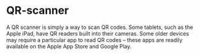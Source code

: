 # QR-scanner
A QR scanner is simply a way to scan QR codes. Some tablets, such as the Apple iPad, have QR readers built into their cameras. Some older devices may require a particular app to read QR codes – these apps are readily available on the Apple App Store and Google Play.
